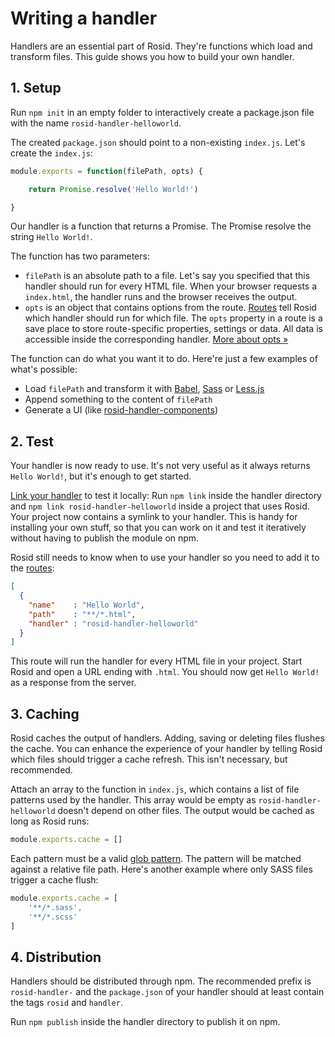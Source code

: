 # Writing a handler

Handlers are an essential part of Rosid. They're functions which load and transform files. This guide shows you how to build your own handler.

## 1. Setup

Run `npm init` in an empty folder to interactively create a package.json file with the name `rosid-handler-helloworld`.

The created `package.json` should point to a non-existing `index.js`. Let's create the `index.js`:

```js
module.exports = function(filePath, opts) {

	return Promise.resolve('Hello World!')

}
```

Our handler is a function that returns a Promise. The Promise resolve the string `Hello World!`.

The function has two parameters:

- `filePath` is an absolute path to a file. Let's say you specified that this handler should run for every HTML file. When your browser requests a `index.html`, the handler runs and the browser receives the output.
- `opts` is an object that contains options from the route. [Routes](Routes.md) tell Rosid which handler should run for which file. The `opts` property in a route is a save place to store route-specific properties, settings or data. All data is accessible inside the corresponding handler. [More about opts &#187;](Routes.md#opts)

The function can do what you want it to do. Here're just a few examples of what's possible:

- Load `filePath` and transform it with [Babel](https://babeljs.io), [Sass](http://sass-lang.com) or [Less.js](http://lesscss.org)
- Append something to the content of `filePath`
- Generate a UI (like [rosid-handler-components](https://github.com/comwrap/rosid-handler-components))

## 2. Test

Your handler is now ready to use. It's not very useful as it always returns `Hello World!`, but it's enough to get started.

[Link your handler](https://docs.npmjs.com/cli/link) to test it locally: Run `npm link` inside the handler directory and `npm link rosid-handler-helloworld` inside a project that uses Rosid. Your project now contains a symlink to your handler. This is handy for installing your own stuff, so that you can work on it and test it iteratively without having to publish the module on npm.

Rosid still needs to know when to use your handler so you need to add it to the [routes](Routes.md):

```json
[
  {
    "name"    : "Hello World",
    "path"    : "**/*.html",
    "handler" : "rosid-handler-helloworld"
  }
]
```

This route will run the handler for every HTML file in your project. Start Rosid and open a URL ending with `.html`. You should now get `Hello World!` as a response from the server.

## 3. Caching

Rosid caches the output of handlers. Adding, saving or deleting files flushes the cache. You can enhance the experience of your handler by telling Rosid which files should trigger a cache refresh. This isn't necessary, but recommended.

Attach an array to the function in `index.js`, which contains a list of file patterns used by the handler. This array would be empty as `rosid-handler-helloworld` doesn't depend on other files. The output would be cached as long as Rosid runs:

```js
module.exports.cache = []
```

Each pattern must be a valid [glob pattern](https://github.com/isaacs/node-glob). The pattern will be matched against a relative file path. Here's another example where only SASS files trigger a cache flush:

```js
module.exports.cache = [
	'**/*.sass',
	'**/*.scss'
]
```

## 4. Distribution

Handlers should be distributed through npm. The recommended prefix is `rosid-handler-` and the `package.json` of your handler should at least contain the tags `rosid` and `handler`.

Run `npm publish` inside the handler directory to publish it on npm.